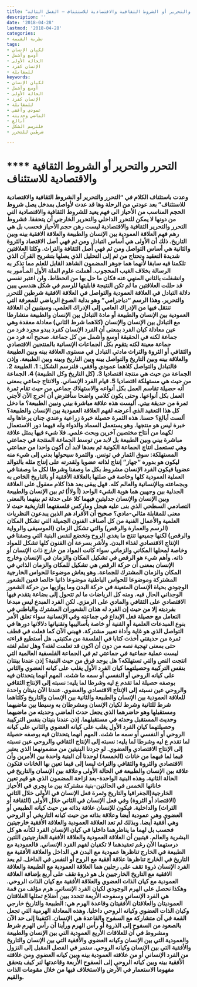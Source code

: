```yaml
---
title: "التحرر والتحرير أو الشروط الثقافية والاقتصادية للاستئناف – الفصل الثالث"
description: ''
date: '2018-04-28'
lastmod: '2018-04-28'
categories:
- نظرية القيمة
tags:
- لكيان الإنسان
- أوسع وأشمل
- الحالة الأولى
- الإنسان كفرد
- للمقابلة
keywords:
- لكيان الإنسان
- أوسع وأشمل
- الحالة الأولى
- الإنسان كفرد
- للمقابلة
- عمودي وأفقي
- الماضي وحديثه
- أبالغ
- فلنرسم الشكل
- شرطين للتحرر

---
```

# **** **التحرر والتحرير** أو الشروط الثقافية والاقتصادية للاستئناف

### وعدت باستئناف الكلام في “التحرر والتحرير أو الشروط الثقافية والاقتصادية للاستئناف” بعد عودتي من الرحلة وها قد عدت لأواصل بمدخل يصل شروط الحجم المناسب من الأحياز الى فهم يعيد للشروط الثقافية والاقتصادية التي من دونها لا يمكن للتحرر الداخلي والتحرير الخارجي أن يتحققا. فشروط التحرر والتحرير الثقافية والاقتصادية ليست رهن حجم الأحياز فحسب بل هي رهم فهم العلاقة العمودية بين الإنسان والطبيعة والعلاقة الافقية بينه وبين التاريخ. ذلك أن الأولى هي أساس التبادل ومن ثم فهي أصل الاقتصاد والثروة والثانية هي أساس التواصل ومن ثم فهي أصل الثقافة والتراث. وكلتا العلاقتين شديدة التعقيد وتحتاج من ثم إلى التحليل الذي يصلها بتشريح القرآن الذي تلكمنا فيه سابقا لأنهما هما جوهر المضمون الشاهد القابل للعلم مما تذكر به الرسالة بخلاف الغيب المحجوب. أهملت علوم الملة الأول المـأمور به وانشغلت بالثاني المنهي عنه فكان ما حل بها من انحطاط. ولن اعتبر نفسي قد حللت العلاقتين ما لم تكن النتيجة قابليتها للرسم في شكل هندسي يبين دلالة التبادل في العلاقة العمودية والتواصل في العلاقة الافقية شرطين للتحرر والتحرير. وهذا الرسم “دياجرامي” وهو بداية الصوغ الرياضي للمعرفة التي تنتقل فيها من الإدراك العامي إلى الإدراك العلمي. وسيتبين أن العلاقة العمودية بين الإنسان والطبيعة أو مادة التبادل بين الإنسان والطبيعة متشارطا مع التبادل بين الإنسان والإنسان (كلاهما شرط الثاني) معادلة معقدة وهي عين معادلة كيان الفرد بمعنى أن الفرد الإنسان كفرد يبدو مجرد فرد من جماعة لكنه في الحقيقة أوسع وأشمل من كل جماعة. صحيح أنه فرد من جماعة معينة لكنه يتقوم بكل الجماعات الإنسانية بالمنتجين الاقتصادي والثقافي أو الثروة والتراث مادتي التبادل في مستوى العلاقة بينه وبين الطبيعة والعلاقة بينه وبين التاريخ والتواصل بينه وبين التاريخ وبينه وبين الطبيعة. وإذن فالتبادل والتواصل كلاهما عمودي وأفقي. فلنرسم الشكل: 1. الطبيعة 2. الجماعة من حيث هي منتجة اقتصاديا 3. (كل التاريخ وكل الطبيعة) 4. الجماعة من حيث هي مستهلكة اقتصاديا 5. قيام الفرد الإنساني. والانتاج جماعي بمعنى أنه حصيلة تقاسم العمل بكل أنواعه والاستهلاك جماعي من حيث تقام ثمرة العمل بكل أنواعها. وحتى يكون كلامي واضحا سأفترض أن أخرج الآن لأجني ثمرة من حديقة بيتي. أليست هذه علاقة مباشرة بيني ونبين الطبيعة؟ ما دخل كل هذا التعقيد الذي أعرضه لفهم العلاقة العمودية بين الإنسان والطبيعة؟ ألست أبالغ؟ حسنا. هذه الثمرة حصيلة خبرة زراعية وعندي جنان يرعاها وله خبرة ليس هو منتجها. وهو يستعمل السماد والدواء وله فيهما دور الاستعمال لكهما من أنتاج مختصين آخرين وبحث علمي. فلا شيء فيها يمثل علاقة مباشرة بيني وبين الطبيعة بل لابد من توسط الجماعة المنتجة في جماعتي وهي تستعمل انتاج الجماعة الكونية ثم بعدها لابد أن أكون واحدا من جماعتي المستهلكة: سوق الثمار في تونس. والثمرة سيحولها بدني إلى شيء منه ليكون هو بدوره “جهاز” إنتاج لذاته عضويا ولقدرته على إنتاج مثله بالتوالد عضويا فيكون الفرد الإنسان مشروط بكل ما وصفنا وشرطا لكل ما وصفنا في العملية العمودية كلها وخاصة في صلتها بالعلاقة الأفقية أو بالتاريخ الخاص به وبجماعته وبالإنسانية والعالم كله. فهل يبقى بعد هذا كلام معقول على العلاقة الجدلية بين وجهين هما هوية الشيء الواحد (أ ولاأ) ثم بين الإنسان والطبيعة وبين الإنسان والإنسان جدليتين فيهما كلا على حدثة ثم بينهما بالمعنى التصادمي السطحي الذي بنى عليه هيجل وماركس فلسفتهما التاريخية حيث لا معنى للمقابلة مثالي-مادي؟ صحيح أن الأفراد هم الذين يبدعون النظريات العلمية والأعمال الفنية من كل أصناف الفنون الجميلة التي تشكل المكان (الرسم والعمارة والرقص) والتي تشكل الزمان (الموسيقى والرواية والرقص) لكنها جميعها تنتج ما يغدي الروح وتخضع لنفس البنية التي وصفنا في الإنتاج الاقتصادي لغذاء البدن. ولأشر بسرعة أن الفنون كلها تشكل للمواد وخاصة لمحلها المكاني والزماني سواء كانت المواد من خارج ذات الإنسان أو ذاته. وأهم شيء هو الرقص في تشكيل المكان والزمان في الإنسان وخارج الإنسان بمعنى أن حركة الرقص هي تشكيل للمكان والزمان الذاتي في المكان والزمان المشترك للجماعة. وهو يعاش موضوعا للحواس الخارجية المشتركة وموضوعا للحواس الباطنية موضوعا ذاتيا خالصا فعين الشعور الوجودي بحياة الإنسان المتعينة في حركة البدن وما يوازيها من حركة الشعور الوجداني الحال فيه. ومنه كل الرياضات ما لم تتحول إلى بضاعة يتقدم فيها الاقتصادي على الثقافي والمادي على الرمزي. لكن الفرد المبدع ليس مبدعا بفرديته إلا من حيث إن الفرد له هذان الشعوران المشترك والباطني في التعامل مع حصيلة فعل الإبداع في جماعته وفي الإنسانية سواء تعلق الأمر بنوع المبدعات العلمية أو الفنية أو خاصة بأساليبها وتقنياتها دلالاتها دورها في التواصل الذي هو غاية وأداة تعبير مشتركة. فهبني الآن كما فعلت في قطف ثمرة من حديقتي أخذت كتابا في الفلسفة من مكتبتي. هل أستطيع قراءته حتى بمعنى تهجية نصه من دون أن اكون قد تعلمت لغته؟ وهل تعلم لغته ليست عملية جماعية في جماعتي ثم في الجماعة الفلسفية العالمية التي انتجت النص والتي تستهلكه؟ هل يوجد فرق من حيث البنية؟ إذن عندنا بينتان بنفس التركيبة وحصيلتهما كيان الفرد الأول يغلب على كيانه العضوي والثاني على كيانه الروحي أو النفسي أو سمه ما شئت. المهم أنهما يتحدثان فيه بوصفه حصيلة لما تقدم ع ليه وشرطا لما يليه: نسبته إلى الإنتاج الثقافي والروحي عين نسبته إلى الإنتاج الاقتصادي والعضوي. عندنا الآن بنيتان واحدة للعلاقة العمودية بين الإنسان والطبيعة والثانية بين الإنسان والتاريخ وكلتاهما شرط للثانية وشرط لكيان الإنسان ومشرطان به وسيطا بين ماضيهما ومستقبلها وهو حاضرهما الذي يجعل حدث الماضي وحديثه من ماضيهما وحديث المستقبل وحدثه في مستقبلهما. إذن عندنا بنيتان بنفس التركيبة وحصيلتهما كيان الفرد الأول يغلب على كيانه العضوي والثاني على كيانه الروحي أو النفسي أو سمه ما شئت. المهم أنهما يتحدثان فيه بوصفه حصيلة لما تقدم ع ليه وشرطا لما يليه: نسبته إلى الإنتاج الثقافي والروحي عين نسبته إلى الإنتاج الاقتصادي والعضوي. لو جردنا البنيتين من مضمونهما الذي يعتبر قيما لما فيهما من خانات (الخمسة) لوجدنا أن البنية واحدة بين الأمرين وأن الاقتصادي والثروة والثقافي والتراث ليسا إلى قيما تعين بها الخانات فتكون علاقة بين الإنسان والطبيعة في الحالة الأولى وعلاقة بين الإنسان والتاريخ في الحالة الثانية. وهذه البنية الواحدة-بعد ازاحة المضمون الذي هو قيم تعين خاناتها الخمس في الحالتين-بنية مشتركة بين ما يجري في الأحياز الخارجية(الجغرافيا والتاريخ وثمرة فعل الإنسان في الأولى خلال الثاني (الاقتصاد أو الثروة) وفي فعل الإنسان في الثاني خلال الأولى (الثقافة أو التراث) والداخلية. فيكون للإنسان علاقة بذاته من حيث كيانه الطبيعي أو العضوي وهي عمودية أيضا وعلاقة بذاته من حيث كيانه التاريخي أو الروحي وهي أفقية أيضا. وبذلك لم تعد العلاقة العمودية والعلاقة الأفقية خارجيتين فحسب بل لهما ما يناظرهما داخليا في كيان الإنسان الفرد لكأنه هو كل البشرية والعالم. فيتبين أن العلاقة العمودية والعلاقة الأفقية الخارجيتين اللتين درستهما الآن رغم تعقيدهما لا تكفيان لفهم الفرد الإنساني. فالعمودية مع الطبيعة في الخارج تناظرها عمودية مع البدن في الداخل والعلاقة الأفقية مع التاريخ في الخارج تناظرها علاقة أفقية مع الروح أو النفس في الداخل. لم يعد الفرد الإنسان ذروة تقف على رجلين هما العلاقة العمودية مع الطبيعة والعلاقة الافقية مع التاريخ الخارجيين بل هو ذروة تقف على أربع بإضافة العلاقة العمودية مع كيان الذات العضوي والعلاقة الأفقية مع كيان الذات الروحي. وهكذا نحصل على الهرم الوجودي لكيان الفرد الإنساني. هرم مؤلف من قمة هي الفرد الإنساني وسفوحه الأربعة تتحدد ببين أضلاع تمثلها العلاقتان العموديتان والعلاقتان الأفقيتان وقاعدة الهرم هي: الطبيعة والتاريخ خارجي وكيان الذات العضوي وكيانه الروحي داخليا. وهذه المعادلة الهرمية التي تجعل القمة في آن متشاركة مع السفوح والقاعدة هي الإنسان. اكتفينا إلى حد الآن بالصعود من السفوح إلى الذروة أو رأس الهرم ورأينا أن رأس الهرم شرط ومشروط في آن للعلاقات الأربع العمودية التي بين الإنسان والطبيعة والعمودية التي بين الإنسان وكيانه العضوي والأفقية التي بين الإنسان والتاريخ والأفقية التي بين الإنسان وكيانه الروحي. سنمر في الفصل المقبل إلى النزول من الفرد الإنساني أو من علاقته العمودية بينه وبين كيانه العضوي ومن علاقته الأفقية بينه وبين كيانه الروحي إلى السفوح الأربعة وقاعدتها لنر كيف يتحقق مفهوما الاستعمار في الأرض والاستخلاف فيها من خلال مقومات الذات والقيم.

###